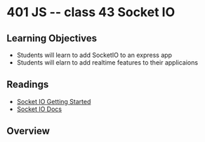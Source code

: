 # 401 JS -- class 43 Socket IO

## Learning Objectives
* Students will learn to add SocketIO to an express app
* Students will elarn to add realtime features to their applicaions

## Readings
* [Socket IO Getting Started](https://socket.io/get-started/chat/)
* [Socket IO Docs](https://socket.io/docs/)

## Overview
